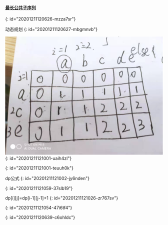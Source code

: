 #### [最长公共子序列](https://leetcode-cn.com/problems/longest-common-subsequence/)
{: id="20201211120626-mzza7sr"}

动态规划
{: id="20201211120627-mbgmnvb"}

![最长公共子序列.jpg](assets/20201211121008-su0n8pa-最长公共子序列.jpg)
{: id="20201211121001-uaih4zl"}

{: id="20201211121001-teuuh0k"}

dp公式
{: id="20201211121002-jy6nden"}

{: id="20201211121059-37slb19"}

dp[i][j]=dp[i-1][j-1]+1
{: id="20201211121026-zr767sv"}

{: id="20201211121054-47i6tf4"}

{: id="20201211120639-c6ohldc"}
